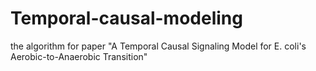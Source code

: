 # Temporal-causal-modeling
the algorithm for paper "A Temporal Causal Signaling Model for E. coli's Aerobic-to-Anaerobic Transition"
